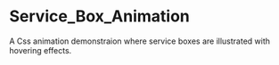 # Service_Box_Animation
A Css animation demonstraion where service boxes are illustrated with hovering effects.
